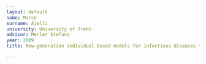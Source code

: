 ```yaml
---
layout: default
name: Marco
surname: Ajelli
university: University of Trent
advisor: Merler Stefano
year: 2009
title: New–generation individual based models for infectious diseases transmission

---
```

